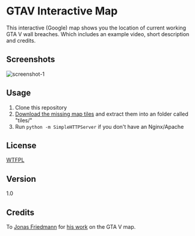 GTAV Interactive Map
====

This interactive (Google) map shows you the location of current working GTA V wall breaches. Which includes an example video, short description and credits.

## Screenshots

![screenshot-1](http://www.gtav-imap.com/image/homepage.jpeg/+)

## Usage

1. Clone this repository
2. [Download the missing map tiles](https://mega.co.nz/#!HR1xgIQQ!I2cq1hDeWfm6A3BleDfOlTz747EpCUlX15tCt1h2IN8) and extract them into an folder called "tiles/"
3. Run `python -m SimpleHTTPServer` if you don't have an Nginx/Apache

## License

[WTFPL](LICENSE)

## Version

1.0

## Credits

To [Jonas Friedmann](https://github.com/frd.mn/) for [his work](https://github.com/frd.mn) on the GTA V map.
